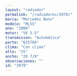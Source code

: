 ```yaml
---
layout: "radiador"
permalink: "/radiadores/3979/"
marca: "Mercedes Benz"
modelo: "ML55"
ano: "2008"
motor: "V8 5.5"
transmision: "Automática"
parte: "62576A"
clima: "Con clima"
alto: "25"
ancho: "20 7/8"
observaciones: ""
id: "3979"
---
```


